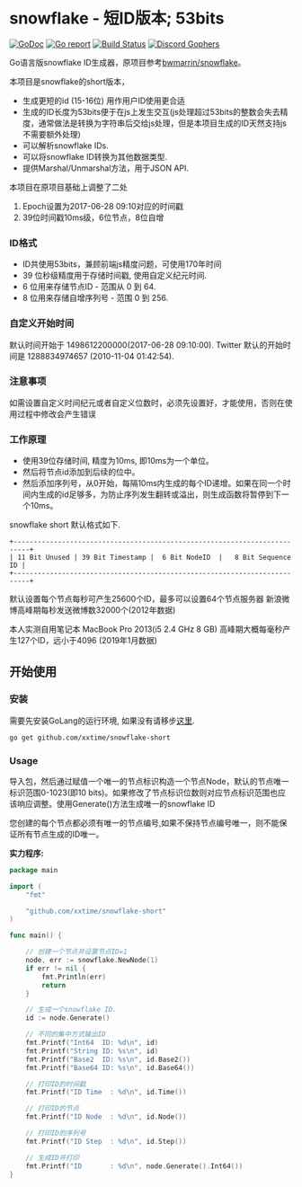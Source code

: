 snowflake - 短ID版本; 53bits
====
[![GoDoc](https://godoc.org/github.com/bwmarrin/snowflake?status.svg)](https://godoc.org/github.com/bwmarrin/snowflake) [![Go report](http://goreportcard.com/badge/bwmarrin/snowflake)](http://goreportcard.com/report/bwmarrin/snowflake) [![Build Status](https://travis-ci.org/bwmarrin/snowflake.svg?branch=master)](https://travis-ci.org/bwmarrin/snowflake) [![Discord Gophers](https://img.shields.io/badge/Discord%20Gophers-%23info-blue.svg)](https://discord.gg/0f1SbxBZjYq9jLBk)

Go语言版snowflake ID生成器，原项目参考[bwmarrin/snowflake](https://github.com/bwmarrin/snowflake)。

本项目是snowflake的short版本，
* 生成更短的id (15-16位)  用作用户ID使用更合适
* 生成的ID长度为53bits便于在js上发生交互(js处理超过53bits的整数会失去精度，通常做法是转换为字符串后交给js处理，但是本项目生成的ID天然支持js不需要额外处理)
* 可以解析snowflake IDs.
* 可以将snowflake ID转换为其他数据类型.
* 提供Marshal/Unmarshal方法，用于JSON API.

本项目在原项目基础上调整了二处
1. Epoch设置为2017-06-28 09:10对应的时间戳
2. 39位时间戳10ms级，6位节点，8位自增

### ID格式
* ID共使用53bits，兼顾前端js精度问题，可使用170年时间
* 39 位秒级精度用于存储时间戳, 使用自定义纪元时间.
* 6 位用来存储节点ID - 范围从 0 到 64.
* 8 位用来存储自增序列号 - 范围 0 到 256.

### 自定义开始时间
默认时间开始于 1498612200000(2017-06-28 09:10:00).
Twitter 默认的开始时间是 1288834974657 (2010-11-04 01:42:54).

### 注意事项
如需设置自定义时间纪元或者自定义位数时，必须先设置好，才能使用，否则在使用过程中修改会产生错误

### 工作原理
* 使用39位存储时间, 精度为10ms, 即10ms为一个单位。
* 然后将节点id添加到后续的位中。
* 然后添加序列号，从0开始，每隔10ms内生成的每个ID递增。如果在同一个时间内生成的id足够多，为防止序列发生翻转或溢出，则生成函数将暂停到下一个10ms。

snowflake short 默认格式如下.
```
+--------------------------------------------------------------------------+
| 11 Bit Unused | 39 Bit Timestamp |  6 Bit NodeID  |   8 Bit Sequence ID |
+--------------------------------------------------------------------------+
```

默认设置每个节点每秒可产生25600个ID，最多可以设置64个节点服务器
新浪微博高峰期每秒发送微博数32000个(2012年数据)

本人实测自用笔记本 MacBook Pro 2013(i5 2.4 GHz 8 GB) 高峰期大概每毫秒产生127个ID，远小于4096 (2019年1月数据)

## 开始使用

### 安装

需要先安装GoLang的运行环境, 如果没有请移步[这里](https://golang.org/doc/install).

```sh
go get github.com/xxtime/snowflake-short
```


### Usage

导入包，然后通过赋值一个唯一的节点标识构造一个节点Node，默认的节点唯一标识范围0-1023(即10 bits)。如果修改了节点标识位数则对应节点标识范围也应该响应调整。使用Generate()方法生成唯一的snowflake ID

您创建的每个节点都必须有唯一的节点编号,如果不保持节点编号唯一，则不能保证所有节点生成的ID唯一。


**实力程序:**

```go
package main

import (
	"fmt"

	"github.com/xxtime/snowflake-short"
)

func main() {

	// 创建一个节点并设置节点ID=1
	node, err := snowflake.NewNode(1)
	if err != nil {
		fmt.Println(err)
		return
	}

	// 生成一个snowflake ID.
	id := node.Generate()

	// 不同的集中方式输出ID
	fmt.Printf("Int64  ID: %d\n", id)
	fmt.Printf("String ID: %s\n", id)
	fmt.Printf("Base2  ID: %s\n", id.Base2())
	fmt.Printf("Base64 ID: %s\n", id.Base64())

	// 打印ID的时间戳
	fmt.Printf("ID Time  : %d\n", id.Time())

	// 打印ID的节点
	fmt.Printf("ID Node  : %d\n", id.Node())

	// 打印ID的序列号
	fmt.Printf("ID Step  : %d\n", id.Step())

	// 生成ID并打印
	fmt.Printf("ID       : %d\n", node.Generate().Int64())
}
```
